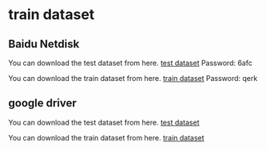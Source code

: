 # train dataset

## Baidu Netdisk
You can download the test dataset from here. [test dataset](https://pan.baidu.com/s/10upFjclTTmpZdBiUXHjQpA?pwd=6afc)
Password: 6afc

You can download the train dataset from here. [train dataset](https://pan.baidu.com/s/1xhPqaYMjijBkA8M60HqhYg?pwd=qerk)
Password: qerk


## google driver
You can download the test dataset from here. [test dataset](https://drive.google.com/file/d/1wjF6tLJaucIFiPGlwIqMjyoM5s_-Slpw/view?usp=drive_link)

You can download the train dataset from here. [train dataset](https://drive.google.com/file/d/1kKjBJbk8vtmaaUGCQWA7XiosG0LD1uNY/view?usp=drive_link)

